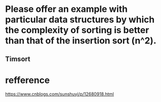 # Please offer an example with particular data structures by which the complexity of sorting is better than that of the insertion sort (n^2).

## Timsort




# refference
https://www.cnblogs.com/sunshuyi/p/12680918.html